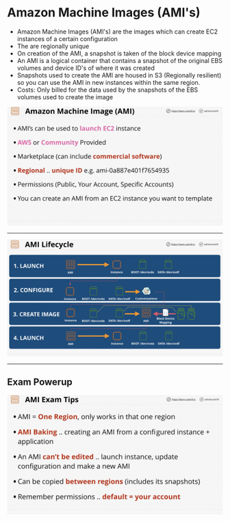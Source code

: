 # Amazon Machine Images (AMI's)

- Amazon Machine Images (AMI's) are the images which can create EC2 instances of a certain configuration
- The are regionally unique
- On creation of the AMI, a snapshot is taken of the block device mapping
- An AMI is a logical container that contains a snapshot of the original EBS volumes and device ID's of where it was created
- Snapshots used to create the AMI are housed in S3 (Regionally resilient) so you can use the AMI in new instances within the same region.
- Costs: Only billed for the data used by the snapshots of the EBS volumes used to create the image

![ami](../EC2/visual-aids/ami-overview.png)

---

![ami-lifecycle](../EC2/visual-aids/ami-lifecycle.png)

---

## Exam Powerup

![ami-exam-tips](../EC2/visual-aids/ami-exam-tips.png)
